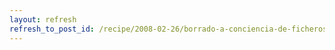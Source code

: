 ```yaml
---
layout: refresh
refresh_to_post_id: /recipe/2008-02-26/borrado-a-conciencia-de-ficheros-y-particiones-en-debian.html
---
```

